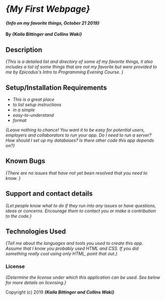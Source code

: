 # _{My First Webpage}_

#### _{Info on my favorite things, October 21 2019}_

#### By _**{Kaila Bittinger and Collins Waki}**_

## Description
_{This is a detailed list and directory of some of my favorite things, it also includes a list of some things that are not my favorite but were provided to me by Epicodus's Intro to Programming Evening Course. }_

## Setup/Installation Requirements

* _This is a great place_
* _to list setup instructions_
* _in a simple_
* _easy-to-understand_
* _format_

_{Leave nothing to chance! You want it to be easy for potential users, employers and collaborators to run your app. Do I need to run a server? How should I set up my databases? Is there other code this app depends on?}_

## Known Bugs

_{There are no issues that have not yet been resolved that you need to know. }_

## Support and contact details

_{Let people know what to do if they run into any issues or have questions, ideas or concerns.  Encourage them to contact you or make a contribution to the code.}_

## Technologies Used

_{Tell me about the languages and tools you used to create this app. Assume that I know you probably used HTML and CSS. If you did something really cool using only HTML, point that out.}_

### License

*{Determine the license under which this application can be used.  See below for more details on licensing.}*

Copyright (c) 2019 **_{Kaila Bittinger and Collins Waki}_**
